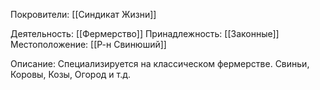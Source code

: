 Покровители:
[[Синдикат Жизни]]

Деятельность:
[[Фермерство]]
Принадлежность:
[[Законные]]
Местоположение:
[[Р-н Свинюший]]

Описание:
Специализируется на классическом фермерстве. Свиньи, Коровы, Козы, Огород и т.д.